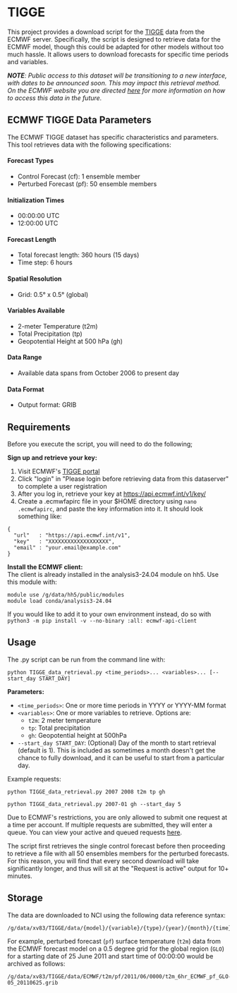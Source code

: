 # TIGGE

This project provides a download script for the [TIGGE](https://confluence.ecmwf.int/display/TIGGE) data from the ECMWF server. Specifically, the script is designed to retrieve data for the ECMWF model, though this could be adapted for other models without too much hassle. It allows users to download forecasts for specific time periods and variables.

*__NOTE__: Public access to this dataset will be transitioning to a new interface, with dates to be announced soon. This may impact this retrieval method. On the ECMWF website you are directed [here](https://confluence.ecmwf.int/display/DAC/Decommissioning+of+ECMWF+Public+Datasets+Service) for more information on how to access this data in the future.*

## ECMWF TIGGE Data Parameters

The ECMWF TIGGE dataset has specific characteristics and parameters. This tool retrieves data with the following specifications:

#### Forecast Types
- Control Forecast (cf): 1 ensemble member
- Perturbed Forecast (pf): 50 ensemble members

#### Initialization Times
- 00:00:00 UTC
- 12:00:00 UTC

#### Forecast Length
- Total forecast length: 360 hours (15 days)
- Time step: 6 hours

#### Spatial Resolution
- Grid: 0.5° x 0.5° (global)

#### Variables Available
- 2-meter Temperature (t2m)
- Total Precipitation (tp)
- Geopotential Height at 500 hPa (gh)

#### Data Range
- Available data spans from October 2006 to present day

#### Data Format
- Output format: GRIB

## Requirements

Before you execute the script, you will need to do the following;

__Sign up and retrieve your key:__
  1. Visit ECMWF's [TIGGE portal](http://apps.ecmwf.int/datasets/data/tigge)
  2. Click "login" in "Please login before retrieving data from this dataserver" to complete a user registration
  3. After you log in, retrieve your key at https://api.ecmwf.int/v1/key/
  4. Create a .ecmwfapirc file in your $HOME directory using ```nano .ecmwfapirc```, and paste the key information into it. It should look something like:
  ```
  {
    "url"   : "https://api.ecmwf.int/v1",
    "key"   : "XXXXXXXXXXXXXXXXXXX",
    "email" : "your.email@example.com"
  }
  ```
       

__Install the ECMWF client:__  
  The client is already installed in the analysis3-24.04 module on hh5. Use this module with:
  ```
  module use /g/data/hh5/public/modules
  module load conda/analysis3-24.04
```
  If you would like to add it to your own environment instead, do so with ```python3 -m pip install -v --no-binary :all: ecmwf-api-client```



## Usage

The .py script can be run from the command line with: 
```
python TIGGE_data_retrieval.py <time_periods>... <variables>... [--start_day START_DAY]
```
__Parameters:__
* ```<time_periods>```: One or more time periods in YYYY or YYYY-MM format
* ```<variables>```: One or more variables to retrieve. Options are:
  * ```t2m```: 2 meter temperature
  * ```tp```: Total precipitation
  * ```gh```: Geopotential height at 500hPa
* ```--start_day START_DAY```: (Optional) Day of the month to start retrieval (default is 1). This is included as sometimes a month doesn't get the chance to fully download, and it can be useful to start from a particular day. 

Example requests:
```
python TIGGE_data_retrieval.py 2007 2008 t2m tp gh

python TIGGE_data_retrieval.py 2007-01 gh --start_day 5
```

Due to ECMWF's restrictions, you are only allowed to submit one request at a time per account. If multiple requests are submitted, they will enter a queue. You can view your active and queued requests [here](https://apps.ecmwf.int/webmars/joblist/).

The script first retrieves the single control forecast before then proceeding to retrieve a file with all 50 ensembles members for the perturbed forecasts. For this reason, you will find that every second download will take significantly longer, and thus will sit at the "Request is active" output for 10+ minutes. 

## Storage

The data are downloaded to NCI using the following data reference syntax:
```
/g/data/xv83/TIGGE/data/{model}/{variable}/{type}/{year}/{month}/{time}/{variable}_6hr_{model}_{type}_{grid}_{YYYYMMDD}.grib
```
For example, perturbed forecast (`pf`) surface temperature (`t2m`) data from the ECMWF forecast model
on a 0.5 degree grid for the global region (`GLO`) for a starting date of 25 June 2011 and start time of 00:00:00
would be archived as follows:

```
/g/data/xv83/TIGGE/data/ECMWF/t2m/pf/2011/06/0000/t2m_6hr_ECMWF_pf_GLO-05_20110625.grib
```
